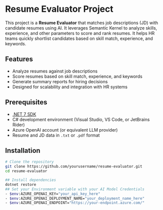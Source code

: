 # Resume Evaluator Project

This project is a **Resume Evaluator** that matches job descriptions (JD) with candidate resumes using AI. It leverages Semantic Kernel to analyze skills, experience, and other parameters to score and rank resumes. It helps HR teams quickly shortlist candidates based on skill match, experience, and keywords.

## Features
- Analyze resumes against job descriptions
- Score resumes based on skill match, experience, and keywords
- Generate summary reports for hiring decisions
- Designed for scalability and integration with HR systems

## Prerequisites
- [.NET 7 SDK](https://dotnet.microsoft.com/download)
- C# development environment (Visual Studio, VS Code, or JetBrains Rider)
- Azure OpenAI account (or equivalent LLM provider)
- Resume and JD data in `.txt` or `.pdf` format

## Installation
```bash
# Clone the repository
git clone https://github.com/yourusername/resume-evaluator.git
cd resume-evaluator

## Install dependencies
dotnet restore
## Set your Environment variable with your AI Model Credentials
- $env:AZURE_OPENAI_KEY="your_api_key_here"
- $env:AZURE_OPENAI_DEPLOYMENT_NAME="your_deployment_name_here"
- $env:AZURE_OPENAI_ENDPOINT="https://your-endpoint.azure.com/"
